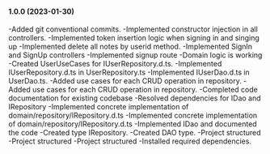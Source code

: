 #### 1.0.0 (2023-01-30)

-Added git conventional commits.
-Implemented constructor injection in all controllers.
-Implemented token insertion logic when signing in and singing up
-Implemented delete all notes by userid method.
-Implemented SignIn and SignUp controllers
-Implemented signup route
-Domain logic is working
-Created UserUseCases for IUserRepository.d.ts.
-Implemented IUserRepository.d.ts in UserRepository.ts
-Implemented IUserDao.d.ts in UserDao.ts.
-Added use cases for each CRUD operation in repository.
-Added use cases for each CRUD operation in repository.
-Completed code documentation for existing codebase
-Resolved dependencies for IDao and IRepository
-Implemented concrete implementation of domain/repository/IRepository.d.ts
-Implemented concrete implementation of domain/repository/IRepository.d.ts
-Implemented IDao and documented the code
-Created type IRepository.
-Created DAO type.
-Project structured
-Project structured
-Project structured
-Installed required dependencies.
